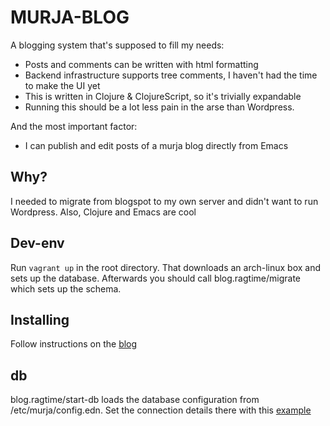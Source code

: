 # MURJA-BLOG 

A blogging system that's supposed to fill my needs:

* Posts and comments can be written with html formatting 
* Backend infrastructure supports tree comments, I haven't had the time to make the UI yet
* This is written in Clojure & ClojureScript, so it's trivially expandable
* Running this should be a lot less pain in the arse than Wordpress. 

And the most important factor:

* I can publish and edit posts of a murja blog directly from Emacs

## Why? 
I needed to migrate from blogspot to my own server and didn't want to run Wordpress. Also, Clojure and Emacs are cool

## Dev-env
Run `vagrant up` in the root directory. That downloads an arch-linux box and sets up the database. Afterwards you should call blog.ragtime/migrate which sets up the schema. 

## Installing
Follow instructions on the [blog](https://feuerx.net/blog/post/291#installing_murja)

## db
blog.ragtime/start-db loads the database configuration from /etc/murja/config.edn. Set the connection details there with this [example](https://github.com/feuery/murja-blog/blob/master/config.demo.edn)

